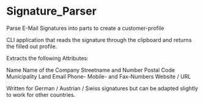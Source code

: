 # Signature_Parser
Parse E-Mail Signatures into parts to create a customer-profile

CLI application that reads the signature through the clipboard and returns the filled out profile. 

Extracts the following Attributes:

Name
Name of the Company
Streetname and Number
Postal Code 
Municipality
Land
Email
Phone- Mobile- and Fax-Numbers
Website / URL 

Written for German / Austrian / Swiss signatures but can be adapted slightly to work for other countries. 
